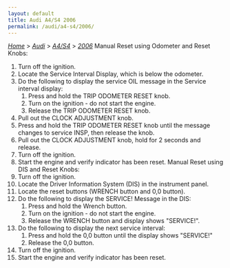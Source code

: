 ```yaml
---
layout: default
title: Audi A4/S4 2006
permalink: /audi/a4-s4/2006/
---
```

[*Home*](/) > [*Audi*](/audi/) > [*A4/S4*](/audi/a4-s4/) > [*2006*](/audi/a4-s4/2006/)
Manual Reset using Odometer and Reset Knobs:
1. Turn off the ignition.
2. Locate the Service Interval Display, which is below the odometer.
3. Do the following to display the service OIL message in the Service interval display:
    1. Press and hold the TRIP ODOMETER RESET knob.
    2. Turn on the ignition - do not start the engine.
    3. Release the TRIP ODOMETER RESET knob.
4. Pull out the CLOCK ADJUSTMENT knob.
5. Press and hold the TRIP ODOMETER RESET knob until the message changes to service INSP, then release the knob.
6. Pull out the CLOCK ADJUSTMENT knob, hold for 2 seconds and release.
7. Turn off the ignition.
8. Start the engine and verify indicator has been reset.
Manual Reset using DIS and Reset Knobs:
1. Turn off the ignition.
2. Locate the Driver Information System (DIS) in the instrument panel.
3. Locate the reset buttons (WRENCH button and 0,0 button).
4. Do the following to display the SERVICE! Message in the DIS:
    1. Press and hold the Wrench button.
    2. Turn on the ignition - do not start the engine.
    3. Release the WRENCH button and display shows "SERVICE!".
5. Do the following to display the next service interval:
    1. Press and hold the 0,0 button until the display shows "SERVICE!"
    2. Release the 0,0 button.
6. Turn off the ignition.
7. Start the engine and verify indicator has been reset.